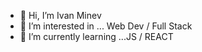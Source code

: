 - 👋 Hi, I’m Ivan Minev
- 👀 I’m interested in ... Web Dev / Full Stack
- 🌱 I’m currently learning ...JS / REACT


<!---
IvanMinev9/IvanMinev9 is a ✨ special ✨ repository because its `README.md` (this file) appears on your GitHub profile.
You can click the Preview link to take a look at your changes.
--->
